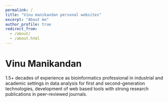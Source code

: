 ```yaml
---
permalink: /
title: "Vinu manikandan personal websites"
excerpt: "About me"
author_profile: true
redirect_from: 
  - /about/
  - /about.html
---
```


Vinu Manikandan 
======
1.5+ decades of experience as bioinformatics professional in industrial and academic settings in data analysis for first and second-generation technologies, development of web based tools with strong research publications in peer-reviewed journals.
